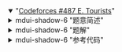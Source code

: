 <details open class="note"><summary>"<a href="https://codeforces.com/contest/487/problem/E">Codeforces #487 E. Tourists</a>"</summary><details><summary>mdui-shadow-6 "题意简述"</summary><p>给定一张简单无向连通图，要求支持两种操作：</p><ol>
<li>
<p>修改一个点的点权。</p>
</li>
<li>
<p>询问两点之间所有简单路径上点权的最小值。</p>
</li>
</ol></details><details><summary>mdui-shadow-6 "题解"</summary><p>同样地，我们建出原图的圆方树，令方点权值为相邻圆点权值的最小值，问题转化为求路径上最小值。</p><p>路径最小值可以使用树链剖分和线段树维护，但是修改呢？</p><p>一次修改一个圆点的点权，需要修改所有和它相邻的方点，这样很容易被卡到 $\mathcal{O}(n)$ 个修改。</p><p>这时我们利用圆方树是棵树的性质，令方点权值为自己的儿子圆点的权值最小值，这样的话修改时只需要修改父亲方点。</p><p>对于方点的维护，只需要对每个方点开一个 <code>multiset</code> 维护权值集合即可。</p><p>需要注意的是查询时若 LCA 是方点，则还需要查 LCA 的父亲圆点的权值。</p><p>注意：圆方树点数要开原图的两倍，否则会数组越界。</p></details><details><summary>mdui-shadow-6 "参考代码"</summary><pre><code class="language-cpp">#include &#x3C;algorithm>
#include &#x3C;cstdio>
#include &#x3C;set>
#include &#x3C;vector>

const int MN = 100005;
const int MS = 524288;
const int Inf = 0x7fffffff;

int N, M, Q, cnt;
int w[MN * 2];
std::vector&#x3C;int> G[MN], T[MN * 2];
std::multiset&#x3C;int> S[MN * 2];

int dfn[MN * 2], low[MN], dfc;
int stk[MN], tp;

void Tarjan(int u) {
  low[u] = dfn[u] = ++dfc;
  stk[++tp] = u;
  for (int v : G[u]) {
    if (!dfn[v]) {
      Tarjan(v);
      low[u] = std::min(low[u], low[v]);
      if (low[v] == dfn[u]) {
        ++cnt;
        for (int x = 0; x != v; --tp) {
          x = stk[tp];
          T[cnt].push_back(x);
          T[x].push_back(cnt);
        }
        T[cnt].push_back(u);
        T[u].push_back(cnt);
      }
    } else
      low[u] = std::min(low[u], dfn[v]);
  }
}

int idf[MN * 2], faz[MN * 2], siz[MN * 2], dep[MN * 2], son[MN * 2],
    top[MN * 2];

void DFS0(int u, int fz) {
  faz[u] = fz, dep[u] = dep[fz] + 1, siz[u] = 1;
  for (int v : T[u])
    if (v != fz) {
      DFS0(v, u);
      siz[u] += siz[v];
      if (siz[son[u]] &#x3C; siz[v]) son[u] = v;
    }
}

void DFS1(int u, int fz, int tp) {
  dfn[u] = ++dfc, idf[dfc] = u, top[u] = tp;
  if (son[u]) DFS1(son[u], u, tp);
  for (int v : T[u])
    if (v != fz &#x26;&#x26; v != son[u]) DFS1(v, u, v);
}

#define li (i &#x3C;&#x3C; 1)
#define ri (i &#x3C;&#x3C; 1 | 1)
#define mid ((l + r) >> 1)
#define ls li, l, mid
#define rs ri, mid + 1, r

int dat[MS];

void Build(int i, int l, int r) {
  if (l == r) {
    dat[i] = w[idf[l]];
    return;
  }
  Build(ls), Build(rs);
  dat[i] = std::min(dat[li], dat[ri]);
}

void Mdf(int i, int l, int r, int p, int x) {
  if (l == r) {
    dat[i] = x;
    return;
  }
  if (p &#x3C;= mid)
    Mdf(ls, p, x);
  else
    Mdf(rs, p, x);
  dat[i] = std::min(dat[li], dat[ri]);
}

int Qur(int i, int l, int r, int a, int b) {
  if (r &#x3C; a || b &#x3C; l) return Inf;
  if (a &#x3C;= l &#x26;&#x26; r &#x3C;= b) return dat[i];
  return std::min(Qur(ls, a, b), Qur(rs, a, b));
}

int main() {
  scanf("%d%d%d", &#x26;N, &#x26;M, &#x26;Q);
  for (int i = 1; i &#x3C;= N; ++i) scanf("%d", &#x26;w[i]);
 cnt = N;
  for (int i = 1; i &#x3C;= M; ++i) {
    int u, v;
    scanf("%d%d", &#x26;u, &#x26;v);
    G[u].push_back(v);
    G[v].push_back(u);
  }
  Tarjan(1), DFS0(1, 0), dfc = 0, DFS1(1, 0, 1);
  for (int i = 1; i &#x3C;= N; ++i)
    if (faz[i]) S[faz[i]].insert(w[i]);
  for (int i = N + 1; i &#x3C;= cnt; ++i) w[i] = *S[i].begin();
  Build(1, 1, cnt);
  for (int q = 1; q &#x3C;= Q; ++q) {
    char opt[3];
    int x, y;
    scanf("%s%d%d", opt, &#x26;x, &#x26;y);
    if (*opt == 'C') {
      Mdf(1, 1, cnt, dfn[x], y);
      if (faz[x]) {
        int u = faz[x];
        S[u].erase(S[u].lower_bound(w[x]));
        S[u].insert(y);
        if (w[u] != *S[u].begin()) {
          w[u] = *S[u].begin();
          Mdf(1, 1, cnt, dfn[u], w[u]);
        }
      }
      w[x] = y;
    } else {
      int Ans = Inf;
      while (top[x] != top[y]) {
        if (dep[top[x]] &#x3C; dep[top[y]]) std::swap(x, y);
        Ans = std::min(Ans, Qur(1, 1, cnt, dfn[top[x]], dfn[x]));
        x = faz[top[x]];
      }
      if (dfn[x] > dfn[y]) std::swap(x, y);
      Ans = std::min(Ans, Qur(1, 1, cnt, dfn[x], dfn[y]));
      if (x > N) Ans = std::min(Ans, w[faz[x]]);
      printf("%d\n", Ans);
    }
  }
  return 0;
}
</code></pre></details></details>
